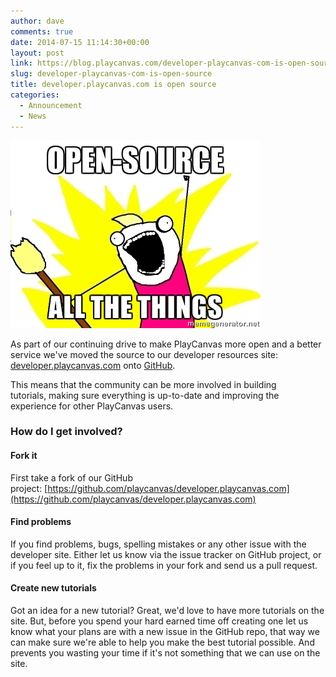 ```yaml
---
author: dave
comments: true
date: 2014-07-15 11:14:30+00:00
layout: post
link: https://blog.playcanvas.com/developer-playcanvas-com-is-open-source/
slug: developer-playcanvas-com-is-open-source
title: developer.playcanvas.com is open source
categories:
  - Announcement
  - News
---
```


[![os-all-the-things](/assets/media/os-all-the-things.jpg)](/assets/media/os-all-the-things.jpg)

As part of our continuing drive to make PlayCanvas more open and a better service we've moved the source to our developer resources site: [developer.playcanvas.com](https://developer.playcanvas.com) onto [GitHub](https://github.com/playcanvas/developer.playcanvas.com).

This means that the community can be more involved in building tutorials, making sure everything is up-to-date and improving the experience for other PlayCanvas users.

### How do I get involved?

#### Fork it

First take a fork of our GitHub project: [https://github.com/playcanvas/developer.playcanvas.com](https://github.com/playcanvas/developer.playcanvas.com)

#### Find problems

If you find problems, bugs, spelling mistakes or any other issue with the developer site. Either let us know via the issue tracker on GitHub project, or if you feel up to it, fix the problems in your fork and send us a pull request.

#### Create new tutorials

Got an idea for a new tutorial? Great, we'd love to have more tutorials on the site. But, before you spend your hard earned time off creating one let us know what your plans are with a new issue in the GitHub repo, that way we can make sure we're able to help you make the best tutorial possible. And prevents you wasting your time if it's not something that we can use on the site.
